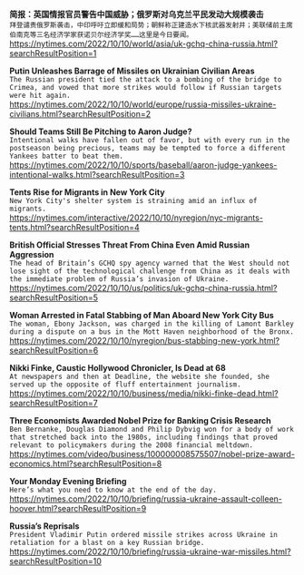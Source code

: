 **简报：英国情报官员警告中国威胁；俄罗斯对乌克兰平民发动大规模袭击**\
`拜登谴责俄罗斯袭击，中印呼吁立即缓和局势；朝鲜称正建造水下核武器发射井；美联储前主席伯南克等三名经济学家获诺贝尔经济学奖……这里是今日要闻。`\
https://nytimes.com/2022/10/10/world/asia/uk-gchq-china-russia.html?searchResultPosition=1

**Putin Unleashes Barrage of Missiles on Ukrainian Civilian Areas**\
`The Russian president tied the attack to a bombing of the bridge to Crimea, and vowed that more strikes would follow if Russian targets were hit again.`\
https://nytimes.com/2022/10/10/world/europe/russia-missiles-ukraine-civilians.html?searchResultPosition=2

**Should Teams Still Be Pitching to Aaron Judge?**\
`Intentional walks have fallen out of favor, but with every run in the postseason being precious, teams may be tempted to force a different Yankees batter to beat them.`\
https://nytimes.com/2022/10/10/sports/baseball/aaron-judge-yankees-intentional-walks.html?searchResultPosition=3

**Tents Rise for Migrants in New York City**\
`New York City's shelter system is straining amid an influx of migrants.`\
https://nytimes.com/interactive/2022/10/10/nyregion/nyc-migrants-tents.html?searchResultPosition=4

**British Official Stresses Threat From China Even Amid Russian Aggression**\
`The head of Britain’s GCHQ spy agency warned that the West should not lose sight of the technological challenge from China as it deals with the immediate problem of Russia’s invasion of Ukraine.`\
https://nytimes.com/2022/10/10/us/politics/uk-gchq-china-russia.html?searchResultPosition=5

**Woman Arrested in Fatal Stabbing of Man Aboard New York City Bus**\
`The woman, Ebony Jackson, was charged in the killing of Lamont Barkley during a dispute on a bus in the Mott Haven neighborhood of the Bronx.`\
https://nytimes.com/2022/10/10/nyregion/bus-stabbing-new-york.html?searchResultPosition=6

**Nikki Finke, Caustic Hollywood Chronicler, Is Dead at 68**\
`At newspapers and then at Deadline, the website she founded, she served up the opposite of fluff entertainment journalism.`\
https://nytimes.com/2022/10/10/business/media/nikki-finke-dead.html?searchResultPosition=7

**Three Economists Awarded Nobel Prize for Banking Crisis Research**\
`Ben Bernanke, Douglas Diamond and Philip Dybvig won for a body of work that stretched back into the 1980s, including findings that proved relevant to policymakers during the 2008 financial meltdown.`\
https://nytimes.com/video/business/100000008575507/nobel-prize-award-economics.html?searchResultPosition=8

**Your Monday Evening Briefing**\
`Here’s what you need to know at the end of the day.`\
https://nytimes.com/2022/10/10/briefing/russia-ukraine-assault-colleen-hoover.html?searchResultPosition=9

**Russia’s Reprisals**\
`President Vladimir Putin ordered missile strikes across Ukraine in retaliation for a blast on a key Russian bridge.`\
https://nytimes.com/2022/10/10/briefing/russia-ukraine-war-missiles.html?searchResultPosition=10

